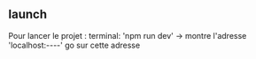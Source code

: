 ## launch
Pour lancer le projet :
terminal: 'npm run dev'
-> montre l'adresse 'localhost:----'
go sur cette adresse

